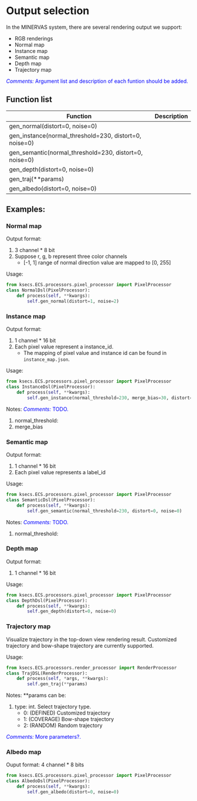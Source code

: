 # Output selection
In the MINERVAS system, there are several rendering output we support: 
* RGB renderings 
* Normal map 
* Instance map 
* Semantic map
* Depth map
* Trajectory map
<!-- * Image based operation like noise  -->
<!-- * distortion, structure visualization are also supported. -->

<!-- What is the default output if PixelProcessor is not specified?  -->

<span style="color:blue">*Comments:* Argument list and description of each funtion should be added.</span>

## Function list
|Function|Description|
|---|---|
|gen_normal(distort=0, noise=0)||
|gen_instance(normal_threshold=230, distort=0, noise=0)||
|gen_semantic(normal_threshold=230, distort=0, noise=0)||
|gen_depth(distort=0, noise=0)||
|gen_traj(**params)||
|gen_albedo(distort=0, noise=0)||

<!-- <span style="color:blue">*Comments:* Differences between `RenderProcessor` and `PixelProcessor`.</span> -->
## Examples:
### Normal map

Output format:
1. 3 channel * 8 bit
2. Suppose r, g, b represent three color channels
   * [-1, 1] range of normal direction value are mapped to [0, 255]


Usage:

```python
from ksecs.ECS.processors.pixel_processor import PixelProcessor
class NormalDsl(PixelProcessor):
    def process(self, **kwargs):
        self.gen_normal(distort=1, noise=2)
```


### Instance map

Output format:
1. 1 channel * 16 bit
2. Each pixel value represent a instance_id.
    * The mapping of pixel value and instance id can be found in `instance_map.json`.

Usage:
```python
from ksecs.ECS.processors.pixel_processor import PixelProcessor
class InstanceDsl(PixelProcessor):
    def process(self, **kwargs):
        self.gen_instance(normal_threshold=230, merge_bias=30, distort=0, noise=0)
```

Notes:
<span style="color:blue">*Comments:* TODO.</span>
1. normal_threshold:
2. merge_bias


### Semantic map

Output format:
1. 1 channel * 16 bit
2. Each pixel value represents a label_id

Usage:
```python
from ksecs.ECS.processors.pixel_processor import PixelProcessor
class SemanticDsl(PixelProcessor):
    def process(self, **kwargs):
        self.gen_semantic(normal_threshold=230, distort=0, noise=0)
```

Notes:
<span style="color:blue">*Comments:* TODO.</span>
1. normal_threshold:

### Depth map

Output format:
1. 1 channel * 16 bit

Usage:
```python
from ksecs.ECS.processors.pixel_processor import PixelProcessor
class DepthDsl(PixelProcessor):
    def process(self, **kwargs):
        self.gen_depth(distort=0, noise=0)
```

### Trajectory map
Visualize trajectory in the top-down view rendering result. Customized trajectory and bow-shape trajectory are currently supported.

Usage:
```python
from ksecs.ECS.processors.render_processor import RenderProcessor
class TrajDSL(RenderProcessor):
    def process(self, *args, **kwargs):
        self.gen_traj(**params)
```

Notes:
**params can be:
1. type: int. Select trajectory type.
    * 0: (DEFINED) Customized trajectory
    * 1: (COVERAGE) Bow-shape trajectory
    * 2: (RANDOM) Random trajectory

<span style="color:blue">*Comments:* More parameters?.</span>

### Albedo map

Ouput format:
4 channel * 8 bits

```python
from ksecs.ECS.processors.pixel_processor import PixelProcessor
class AlbedoDsl(PixelProcessor):
    def process(self, **kwargs):
        self.gen_albedo(distort=0, noise=0)
```